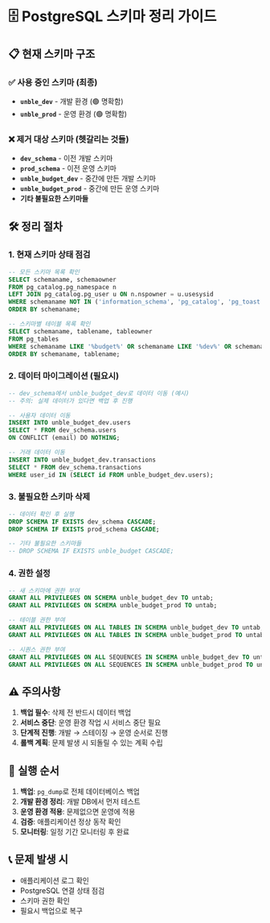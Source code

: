 # 🗄️ PostgreSQL 스키마 정리 가이드

## 📋 현재 스키마 구조

### ✅ 사용 중인 스키마 (최종)
- **`unble_dev`** - 개발 환경 (🟢 명확함)
- **`unble_prod`** - 운영 환경 (🟢 명확함)

### ❌ 제거 대상 스키마 (헷갈리는 것들)
- **`dev_schema`** - 이전 개발 스키마
- **`prod_schema`** - 이전 운영 스키마  
- **`unble_budget_dev`** - 중간에 만든 개발 스키마
- **`unble_budget_prod`** - 중간에 만든 운영 스키마
- **기타 불필요한 스키마들**

## 🛠️ 정리 절차

### 1. 현재 스키마 상태 점검
```sql
-- 모든 스키마 목록 확인
SELECT schemaname, schemaowner 
FROM pg_catalog.pg_namespace n
LEFT JOIN pg_catalog.pg_user u ON n.nspowner = u.usesysid
WHERE schemaname NOT IN ('information_schema', 'pg_catalog', 'pg_toast', 'public')
ORDER BY schemaname;

-- 스키마별 테이블 목록 확인
SELECT schemaname, tablename, tableowner
FROM pg_tables 
WHERE schemaname LIKE '%budget%' OR schemaname LIKE '%dev%' OR schemaname LIKE '%prod%'
ORDER BY schemaname, tablename;
```

### 2. 데이터 마이그레이션 (필요시)
```sql
-- dev_schema에서 unble_budget_dev로 데이터 이동 (예시)
-- 주의: 실제 데이터가 있다면 백업 후 진행

-- 사용자 데이터 이동
INSERT INTO unble_budget_dev.users 
SELECT * FROM dev_schema.users 
ON CONFLICT (email) DO NOTHING;

-- 거래 데이터 이동  
INSERT INTO unble_budget_dev.transactions
SELECT * FROM dev_schema.transactions
WHERE user_id IN (SELECT id FROM unble_budget_dev.users);
```

### 3. 불필요한 스키마 삭제
```sql
-- 데이터 확인 후 실행
DROP SCHEMA IF EXISTS dev_schema CASCADE;
DROP SCHEMA IF EXISTS prod_schema CASCADE;

-- 기타 불필요한 스키마들
-- DROP SCHEMA IF EXISTS unble_budget CASCADE;
```

### 4. 권한 설정
```sql
-- 새 스키마에 권한 부여
GRANT ALL PRIVILEGES ON SCHEMA unble_budget_dev TO untab;
GRANT ALL PRIVILEGES ON SCHEMA unble_budget_prod TO untab;

-- 테이블 권한 부여
GRANT ALL PRIVILEGES ON ALL TABLES IN SCHEMA unble_budget_dev TO untab;
GRANT ALL PRIVILEGES ON ALL TABLES IN SCHEMA unble_budget_prod TO untab;

-- 시퀀스 권한 부여
GRANT ALL PRIVILEGES ON ALL SEQUENCES IN SCHEMA unble_budget_dev TO untab;
GRANT ALL PRIVILEGES ON ALL SEQUENCES IN SCHEMA unble_budget_prod TO untab;
```

## ⚠️ 주의사항

1. **백업 필수**: 삭제 전 반드시 데이터 백업
2. **서비스 중단**: 운영 환경 작업 시 서비스 중단 필요  
3. **단계적 진행**: 개발 → 스테이징 → 운영 순서로 진행
4. **롤백 계획**: 문제 발생 시 되돌릴 수 있는 계획 수립

## 🚀 실행 순서

1. **백업**: `pg_dump`로 전체 데이터베이스 백업
2. **개발 환경 정리**: 개발 DB에서 먼저 테스트
3. **운영 환경 적용**: 문제없으면 운영에 적용
4. **검증**: 애플리케이션 정상 동작 확인
5. **모니터링**: 일정 기간 모니터링 후 완료

## 📞 문제 발생 시

- 애플리케이션 로그 확인
- PostgreSQL 연결 상태 점검  
- 스키마 권한 확인
- 필요시 백업으로 복구